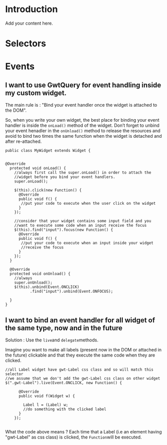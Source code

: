 # Introduction #

Add your content here.


# Selectors #

# Events #

## I want to use GwtQuery for event handling inside my custom widget. ##

The main rule is : "Bind your event handler once the widget is attached to the DOM".

So, when you write your own widget, the best place for binding your event handler is inside the `onLoad()` method of the widget. Don’t forget to unbind your event henadler in the `onUnload()` method to release the resources and avoid to bind two times the same function when the widget is detached and after re-attached.

```
public class MyWidget extends Widget {


@Override
  protected void onLoad() {
    //always first call the super.onLoad() in order to attach the
    //widget before you bind your event handlers.
    super.onLoad();
    
    $(this).click(new Function() {
      @Override
      public void f() {
       //put your code to execute when the user click on the widget
      }
    });
    
    //consider that your widget contains some input field and you
    //want to execute some code when an input receive the focus
    $(this).find("input").focus(new Function() {
      @Override
      public void f() {
       //put your code to execute when an input inside your widget 
       //receive the focus
      }
    });
  }

  @Override
  protected void onUnload() {
    //always 
    super.onUnload();
    $(this).unbind(Event.ONCLICK)
           .find("input").unbind(Event.ONFOCUS);
    
  }
}

```

## I want to bind an event handler for all widget of the same type, now and in the future ##
Solution : Use the `live`and `delegate`methods.

Imagine you want to make all labels (present now in the DOM or attached in the future) clickable and that they execute the same code when they are clicked.

```
//all Label widget have gwt-Label css class and so will match this selector
//we assume that we don't add the gwt-Label css class on other widget
$(".gwt-Label").live(Event.ONCLICK, new Function() {
     
      @Override
      public void f(Widget w) {
        
        Label l = (Label) w;
        //do something with the clicked label
      }
    });
      
```

What the code above means ? Each time that a Label (i.e an element having "gwt-Label" as css class) is clicked, the `Function`will be executed.